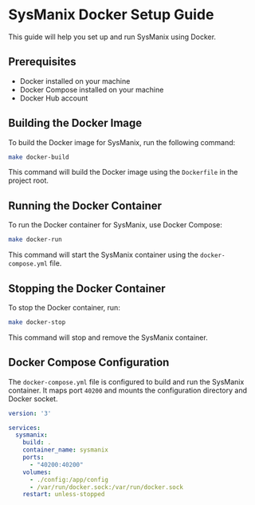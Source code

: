 # SysManix Docker Setup Guide

This guide will help you set up and run SysManix using Docker.

## Prerequisites

- Docker installed on your machine
- Docker Compose installed on your machine
- Docker Hub account

## Building the Docker Image

To build the Docker image for SysManix, run the following command:

```sh
make docker-build
```

This command will build the Docker image using the `Dockerfile` in the project root.

## Running the Docker Container

To run the Docker container for SysManix, use Docker Compose:

```sh
make docker-run
```

This command will start the SysManix container using the `docker-compose.yml` file.

## Stopping the Docker Container

To stop the Docker container, run:

```sh
make docker-stop
```

This command will stop and remove the SysManix container.

## Docker Compose Configuration

The `docker-compose.yml` file is configured to build and run the SysManix container. It maps port `40200` and mounts the configuration directory and Docker socket.

```yaml
version: '3'

services:
  sysmanix:
    build: .
    container_name: sysmanix
    ports:
      - "40200:40200"
    volumes:
      - ./config:/app/config
      - /var/run/docker.sock:/var/run/docker.sock
    restart: unless-stopped
```

